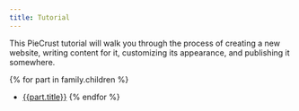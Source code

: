 ```yaml
---
title: Tutorial
---
```


This PieCrust tutorial will walk you through the process of creating a new
website, writing content for it, customizing its appearance, and publishing it
somewhere.

{% for part in family.children %}
* [{{part.title}}]({{part.url}})
{% endfor %}

